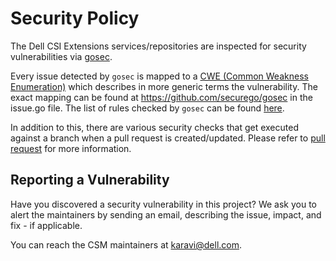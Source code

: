 <!--
Copyright (c) 2021 Dell Inc., or its subsidiaries. All Rights Reserved.

Licensed under the Apache License, Version 2.0 (the "License");
you may not use this file except in compliance with the License.
You may obtain a copy of the License at

    http://www.apache.org/licenses/LICENSE-2.0
-->

# Security Policy

The Dell CSI Extensions services/repositories are inspected for security vulnerabilities via [gosec](https://github.com/securego/gosec).

Every issue detected by `gosec` is mapped to a [CWE (Common Weakness Enumeration)](http://cwe.mitre.org/data/index.html) which describes in more generic terms the vulnerability.  The exact mapping can be found at https://github.com/securego/gosec in the issue.go file. The list of rules checked by `gosec` can be found [here](https://github.com/securego/gosec#available-rules).

In addition to this, there are various security checks that get executed against a branch when a pull request is created/updated.  Please refer to [pull request](/docs/CONTRIBUTING.md#pull-requests) for more information.

## Reporting a Vulnerability

Have you discovered a security vulnerability in this project?
We ask you to alert the maintainers by sending an email, describing the issue, impact, and fix - if applicable.

You can reach the CSM maintainers at [karavi@dell.com](mailto:karavi@dell.com).